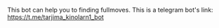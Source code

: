 This bot can help you to finding fullmoves. 
This is a telegram bot's link:
https://t.me/tarjima_kinolarn1_bot
